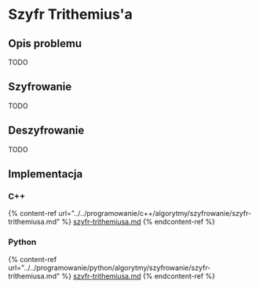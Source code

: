 # Szyfr Trithemius'a

## Opis problemu

TODO

## Szyfrowanie

TODO

## Deszyfrowanie

TODO

## Implementacja

### C++

{% content-ref url="../../programowanie/c++/algorytmy/szyfrowanie/szyfr-trithemiusa.md" %}
[szyfr-trithemiusa.md](../../programowanie/c++/algorytmy/szyfrowanie/szyfr-trithemiusa.md)
{% endcontent-ref %}

### Python

{% content-ref url="../../programowanie/python/algorytmy/szyfrowanie/szyfr-trithemiusa.md" %}
[szyfr-trithemiusa.md](../../programowanie/python/algorytmy/szyfrowanie/szyfr-trithemiusa.md)
{% endcontent-ref %}
